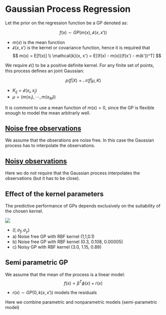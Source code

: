 # Gaussian Process Regression

Let the prior on the regression function be a GP denoted as:

$$
f(x) \sim GP(m(x), \mathcal{k}(x, x'))
$$
* $m(x)$ is the mean function
* $\mathcal{k}(x,x')$ is the kernel or covariance function, hence it is required that 
$$
m(x) = E[f(x)] \\ 
\mathcal{k}(x, x') = E[(f(x) - m(x))(f(x') - m(k'))^T]
$$

We require $\mathcal{k}()$ to be a positive definite kernel. For any finite set of points, this process defines an joint Gaussian:

$$
p(f|X)= \mathcal{N}(f|\mu, K)
$$

* $K_{ij} = \mathcal{k}(x_i, x_j)$
* $\mu = (m(x_1), \cdots, m(x_M))$

It is commont to use a mean function of $m(x)= 0$, since the GP is flexible enough to model the mean arbitrarly well.

## [Noise free observations](noise_free_gaussian_process_regression.md)
We assume that the obserations are noise free. In this case the Gaussian process has to interpolate the observations.

## [Noisy observations](noisy_gaussian_process_regression.md)
Here wo do not require that the Gaussian process interpolates the observations (but it has to be close).


## Effect of the kernel parameters

The predictive performance of GPs depends exclusively on the suitability of the chosen kernel.

![](../.images/machine_learning/gaussian_process_kernel_choise.png)
* $(l, \sigma_f, \sigma_y)$
* a) Noise free GP with RBF kernel (1,1,0.1)
* b)  Noise free GP with RBF kernel (0.3, 0.108, 0.00005)
* c)  Noisy GP with RBF kernel (3.0, 1.15, 0.89)


## Semi parametric GP

We assume that the mean of the process is a linear model:
$$
f(x) = \beta^T \phi(x) + r(x)
$$
* $r(x ) \sim GP(0, k(x,x'))$ models the residuals

Here we combine parametric and nonparametric models (semi-parametric model)

